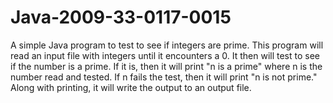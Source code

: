 # Java-2009-33-0117-0015
A simple Java program to test to see if integers are prime.
  This program will read an input file with integers until it encounters a 0. It then will test to see if the number is a prime. If it 
is, then it will print "n is a prime" where n is the number read and tested. If n fails the test, then it will print "n is not prime." Along with printing, it will write the output to an output file.
